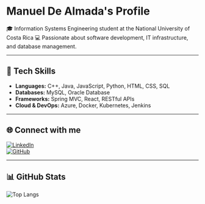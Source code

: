 # Manuel De Almada's Profile

🎓 Information Systems Engineering student at the National University of Costa Rica 
💻 Passionate about software development, IT infrastructure, and database management.  

---

## 🔧 Tech Skills
- **Languages:** C++, Java, JavaScript, Python, HTML, CSS, SQL  
- **Databases:** MySQL, Oracle Database  
- **Frameworks:** Spring MVC, React, RESTful APIs  
- **Cloud & DevOps:** Azure, Docker, Kubernetes, Jenkins  

---

## 🌐 Connect with me
[![LinkedIn](https://img.shields.io/badge/LinkedIn-0A66C2?style=for-the-badge&logo=linkedin&logoColor=white)](https://www.linkedin.com/in/manuel-de-almada-rodriguez)  
[![GitHub](https://img.shields.io/badge/GitHub-181717?style=for-the-badge&logo=github&logoColor=white)](https://github.com/ryleecito)

---

## 📊 GitHub Stats
![Top Langs](https://github-readme-stats.vercel.app/api/top-langs/?username=ryleecito&layout=compact&theme=radical)
